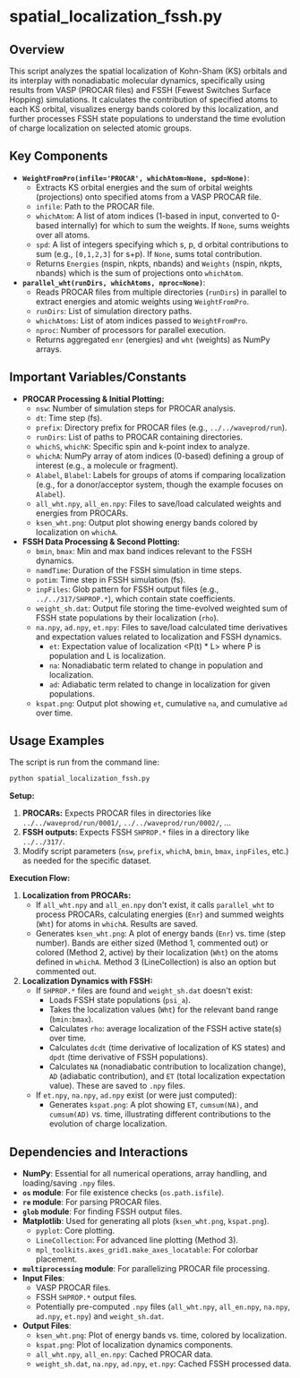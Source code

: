 # spatial_localization_fssh.py

## Overview
This script analyzes the spatial localization of Kohn-Sham (KS) orbitals and its interplay with nonadiabatic molecular dynamics, specifically using results from VASP (PROCAR files) and FSSH (Fewest Switches Surface Hopping) simulations. It calculates the contribution of specified atoms to each KS orbital, visualizes energy bands colored by this localization, and further processes FSSH state populations to understand the time evolution of charge localization on selected atomic groups.

## Key Components
- **`WeightFromPro(infile='PROCAR', whichAtom=None, spd=None)`**:
    - Extracts KS orbital energies and the sum of orbital weights (projections) onto specified atoms from a VASP PROCAR file.
    - `infile`: Path to the PROCAR file.
    - `whichAtom`: A list of atom indices (1-based in input, converted to 0-based internally) for which to sum the weights. If `None`, sums weights over all atoms.
    - `spd`: A list of integers specifying which s, p, d orbital contributions to sum (e.g., `[0,1,2,3]` for s+p). If `None`, sums total contribution.
    - Returns `Energies` (nspin, nkpts, nbands) and `Weights` (nspin, nkpts, nbands) which is the sum of projections onto `whichAtom`.
- **`parallel_wht(runDirs, whichAtoms, nproc=None)`**:
    - Reads PROCAR files from multiple directories (`runDirs`) in parallel to extract energies and atomic weights using `WeightFromPro`.
    - `runDirs`: List of simulation directory paths.
    - `whichAtoms`: List of atom indices passed to `WeightFromPro`.
    - `nproc`: Number of processors for parallel execution.
    - Returns aggregated `enr` (energies) and `wht` (weights) as NumPy arrays.

## Important Variables/Constants
- **PROCAR Processing & Initial Plotting:**
    - `nsw`: Number of simulation steps for PROCAR analysis.
    - `dt`: Time step (fs).
    - `prefix`: Directory prefix for PROCAR files (e.g., `../../waveprod/run`).
    - `runDirs`: List of paths to PROCAR containing directories.
    - `whichS`, `whichK`: Specific spin and k-point index to analyze.
    - `whichA`: NumPy array of atom indices (0-based) defining a group of interest (e.g., a molecule or fragment).
    - `Alabel`, `Blabel`: Labels for groups of atoms if comparing localization (e.g., for a donor/acceptor system, though the example focuses on `Alabel`).
    - `all_wht.npy`, `all_en.npy`: Files to save/load calculated weights and energies from PROCARs.
    - `ksen_wht.png`: Output plot showing energy bands colored by localization on `whichA`.
- **FSSH Data Processing & Second Plotting:**
    - `bmin`, `bmax`: Min and max band indices relevant to the FSSH dynamics.
    - `namdTime`: Duration of the FSSH simulation in time steps.
    - `potim`: Time step in FSSH simulation (fs).
    - `inpFiles`: Glob pattern for FSSH output files (e.g., `../../317/SHPROP.*`), which contain state coefficients.
    - `weight_sh.dat`: Output file storing the time-evolved weighted sum of FSSH state populations by their localization (`rho`).
    - `na.npy`, `ad.npy`, `et.npy`: Files to save/load calculated time derivatives and expectation values related to localization and FSSH dynamics.
        - `et`: Expectation value of localization <P(t) * L> where P is population and L is localization.
        - `na`: Nonadiabatic term related to change in population and localization.
        - `ad`: Adiabatic term related to change in localization for given populations.
    - `kspat.png`: Output plot showing `et`, cumulative `na`, and cumulative `ad` over time.

## Usage Examples
The script is run from the command line:
```bash
python spatial_localization_fssh.py
```
**Setup:**
1.  **PROCARs:** Expects PROCAR files in directories like `../../waveprod/run/0001/`, `../../waveprod/run/0002/`, ...
2.  **FSSH outputs:** Expects FSSH `SHPROP.*` files in a directory like `../../317/`.
3.  Modify script parameters (`nsw`, `prefix`, `whichA`, `bmin`, `bmax`, `inpFiles`, etc.) as needed for the specific dataset.

**Execution Flow:**
1.  **Localization from PROCARs:**
    - If `all_wht.npy` and `all_en.npy` don't exist, it calls `parallel_wht` to process PROCARs, calculating energies (`Enr`) and summed weights (`Wht`) for atoms in `whichA`. Results are saved.
    - Generates `ksen_wht.png`: A plot of energy bands (`Enr`) vs. time (step number). Bands are either sized (Method 1, commented out) or colored (Method 2, active) by their localization (`Wht`) on the atoms defined in `whichA`. Method 3 (LineCollection) is also an option but commented out.
2.  **Localization Dynamics with FSSH:**
    - If `SHPROP.*` files are found and `weight_sh.dat` doesn't exist:
        - Loads FSSH state populations (`psi_a`).
        - Takes the localization values (`Wht`) for the relevant band range (`bmin:bmax`).
        - Calculates `rho`: average localization of the FSSH active state(s) over time.
        - Calculates `dcdt` (time derivative of localization of KS states) and `dpdt` (time derivative of FSSH populations).
        - Calculates `NA` (nonadiabatic contribution to localization change), `AD` (adiabatic contribution), and `ET` (total localization expectation value). These are saved to `.npy` files.
    - If `et.npy`, `na.npy`, `ad.npy` exist (or were just computed):
        - Generates `kspat.png`: A plot showing `ET`, `cumsum(NA)`, and `cumsum(AD)` vs. time, illustrating different contributions to the evolution of charge localization.

## Dependencies and Interactions
- **NumPy**: Essential for all numerical operations, array handling, and loading/saving `.npy` files.
- **`os` module**: For file existence checks (`os.path.isfile`).
- **`re` module**: For parsing PROCAR files.
- **`glob` module**: For finding FSSH output files.
- **Matplotlib**: Used for generating all plots (`ksen_wht.png`, `kspat.png`).
    - `pyplot`: Core plotting.
    - `LineCollection`: For advanced line plotting (Method 3).
    - `mpl_toolkits.axes_grid1.make_axes_locatable`: For colorbar placement.
- **`multiprocessing` module**: For parallelizing PROCAR file processing.
- **Input Files**:
    - VASP PROCAR files.
    - FSSH `SHPROP.*` output files.
    - Potentially pre-computed `.npy` files (`all_wht.npy`, `all_en.npy`, `na.npy`, `ad.npy`, `et.npy`) and `weight_sh.dat`.
- **Output Files**:
    - `ksen_wht.png`: Plot of energy bands vs. time, colored by localization.
    - `kspat.png`: Plot of localization dynamics components.
    - `all_wht.npy`, `all_en.npy`: Cached PROCAR data.
    - `weight_sh.dat`, `na.npy`, `ad.npy`, `et.npy`: Cached FSSH processed data.
```

